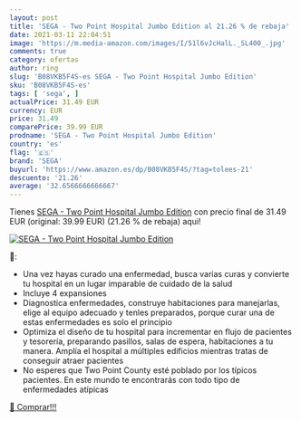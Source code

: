 ```yaml
---
layout: post
title: 'SEGA - Two Point Hospital Jumbo Edition al 21.26 % de rebaja'
date: 2021-03-11 22:04:51
image: 'https://m.media-amazon.com/images/I/51l6vJcHalL._SL400_.jpg'
comments: true
category: ofertas
author: ring
slug: 'B08VKB5F4S-es SEGA - Two Point Hospital Jumbo Edition'
sku: 'B08VKB5F4S-es'
tags: [ 'sega', ]
actualPrice: 31.49 EUR
currency: EUR
price: 31.49
comparePrice: 39.99 EUR
prodname: 'SEGA - Two Point Hospital Jumbo Edition'
country: 'es'
flag: '🇪🇸'
brand: 'SEGA'
buyurl: 'https://www.amazon.es/dp/B08VKB5F4S/?tag=tolees-21'
descuento: '21.26'
average: '32.6566666666667'
---
```


Tienes [SEGA - Two Point Hospital Jumbo Edition](https://www.amazon.es/dp/B08VKB5F4S/?tag=tolees-21) con precio final de  31.49 EUR (original: 39.99 EUR) (21.26 %  de rebaja) aqui!

[![SEGA - Two Point Hospital Jumbo Edition](https://m.media-amazon.com/images/I/51l6vJcHalL._SL400_.jpg)](https://www.amazon.es/dp/B08VKB5F4S/?tag=tolees-21)

🔎:

- Una vez hayas curado una enfermedad, busca varias curas y convierte tu hospital en un lugar imparable de cuidado de la salud
- Incluye 4 expansiones
- Diagnostica enfermedades, construye habitaciones para manejarlas, elige al equipo adecuado y tenles preparados, porque curar una de estas enfermedades es solo el principio
- Optimiza el diseño de tu hospital para incrementar en flujo de pacientes y tesorería, preparando pasillos, salas de espera, habitaciones a tu manera. Amplía el hospital a múltiples edificios mientras tratas de conseguir atraer pacientes
- No esperes que Two Point County esté poblado por los típicos pacientes. En este mundo te encontrarás con todo tipo de enfermedades atípicas

[🛒 Comprar!!!](https://www.amazon.es/dp/B08VKB5F4S/?tag=tolees-21)
